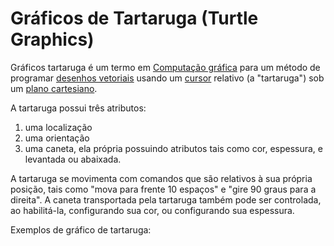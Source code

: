 # Gráficos de Tartaruga (Turtle Graphics)

Gráficos tartaruga é um termo em [Computação gráfica](https://pt.wikipedia.org/wiki/Computa%C3%A7%C3%A3o\_gr%C3%A1fica) para um método de programar [desenhos vetoriais](https://pt.wikipedia.org/wiki/Desenho\_vetorial) usando um [cursor](https://pt.wikipedia.org/wiki/Cursor) relativo (a "tartaruga") sob um [plano cartesiano](https://pt.wikipedia.org/wiki/Sistema\_de\_coordenadas\_cartesiano).

A tartaruga possui três atributos:

1. uma localização
2. uma orientação
3. uma caneta, ela própria possuindo atributos tais como cor, espessura, e levantada ou abaixada.

A tartaruga se movimenta com comandos que são relativos à sua própria posição, tais como "mova para frente 10 espaços" e "gire 90 graus para a direita". A caneta transportada pela tartaruga também pode ser controlada, ao habilitá-la, configurando sua cor, ou configurando sua espessura.&#x20;

Exemplos de gráfico de tartaruga:

<div data-full-width="false">

<figure><img src=".gitbook/assets/Beautiful Bloom 1.png" alt=""><figcaption></figcaption></figure>

 

<figure><img src=".gitbook/assets/Beautiful Bloom 2.png" alt=""><figcaption></figcaption></figure>

 

<figure><img src=".gitbook/assets/Beautiful Bloom 3.png" alt=""><figcaption></figcaption></figure>

 

<figure><img src=".gitbook/assets/Color Wheel.PNG" alt=""><figcaption></figcaption></figure>

 

<figure><img src=".gitbook/assets/Escargot.PNG" alt=""><figcaption></figcaption></figure>

 

<figure><img src=".gitbook/assets/Figuras Geométricas.PNG" alt=""><figcaption></figcaption></figure>

 

<figure><img src=".gitbook/assets/Floco de Neve de Koch.PNG" alt=""><figcaption></figcaption></figure>

 

<figure><img src=".gitbook/assets/Florestas Fractais.png" alt=""><figcaption></figcaption></figure>

 

<figure><img src=".gitbook/assets/HELLOWORLD.PNG" alt=""><figcaption></figcaption></figure>

 

<figure><img src=".gitbook/assets/ILUSÃO1.PNG" alt=""><figcaption></figcaption></figure>

 

<figure><img src=".gitbook/assets/Ilusão2.PNG" alt=""><figcaption></figcaption></figure>

 

<figure><img src=".gitbook/assets/Ilusão3.PNG" alt=""><figcaption></figcaption></figure>

 

<figure><img src=".gitbook/assets/Ilusão4.PNG" alt=""><figcaption></figcaption></figure>

 

<figure><img src=".gitbook/assets/Paisagem Deserta.PNG" alt=""><figcaption></figcaption></figure>

 

<figure><img src=".gitbook/assets/Retângulos.PNG" alt=""><figcaption></figcaption></figure>

 

<figure><img src=".gitbook/assets/Retângulos2.PNG" alt=""><figcaption></figcaption></figure>

 

<figure><img src=".gitbook/assets/Triângulo de Sierpinski.PNG" alt=""><figcaption></figcaption></figure>

 

<figure><img src=".gitbook/assets/Triângulo de Sierpiński.PNG" alt=""><figcaption></figcaption></figure>

 

<figure><img src=".gitbook/assets/Video.mp4_snapshot_00.40.000.png" alt=""><figcaption></figcaption></figure>

 

<figure><img src=".gitbook/assets/OSMOSIAN COMPASS.png" alt=""><figcaption></figcaption></figure>

</div>
